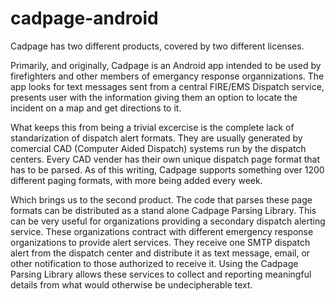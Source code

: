 # cadpage-android
Cadpage has two different products, covered by two different licenses.

Primarily, and originally, Cadpage is an Android app intended to be used by
firefighters and other members of emergancy response organnizations.  The app
looks for text messages sent from a central FIRE/EMS Dispatch service, 
presents user with the information giving them an option to locate the 
incident on a map and get directions to it.

What keeps this from being a trivial excercise is the complete lack of 
standarization of dispatch alert formats.  They are usually generated by 
comercial CAD (Computer Aided Dispatch) systems run by the dispatch centers.
Every CAD vender has their own unique dispatch page format that has to be
parsed.  As of this writing, Cadpage supports something over 1200 different
paging formats, with more being added every week.

Which brings us to the second product.  The code that parses these page formats
can be distributed as a stand alone Cadpage Parsing Library.  This can be very useful
for organizations providing a secondary dispatch alerting service.  These
organizations contract with different emergency response organizations to
provide alert services.  They receive one SMTP dispatch alert from the dispatch
center and distribute it as  text message, email, or other notification to
those authorized to receive it.  Using the Cadpage Parsing Library allows these
services to collect and reporting meaningful details from what would otherwise
be undecipherable text.
